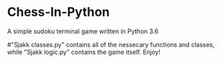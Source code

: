 # Chess-In-Python
A simple sudoku terminal game written in Python 3.6

#"Sjakk classes.py" contains all of the nessecary functions and classes, while "Sjakk logic.py" contains the game itself.
Enjoy!
